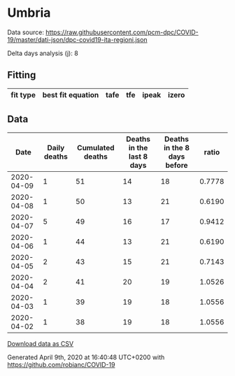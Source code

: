 # Umbria

Data source: https://raw.githubusercontent.com/pcm-dpc/COVID-19/master/dati-json/dpc-covid19-ita-regioni.json

Delta days analysis (j): 8

## Fitting 
|fit type|best fit equation|tafe|tfe|ipeak|izero|
|-------|-----|--------|------|---|---|

## Data
|Date|Daily deaths|Cumulated deaths|Deaths in the last 8 days|Deaths in the 8 days before|ratio|
|----|----------|-----------|-------|--------------------|-----|
|2020-04-09|1|51|14|18|0.7778|
|2020-04-08|1|50|13|21|0.6190|
|2020-04-07|5|49|16|17|0.9412|
|2020-04-06|1|44|13|21|0.6190|
|2020-04-05|2|43|15|21|0.7143|
|2020-04-04|2|41|20|19|1.0526|
|2020-04-03|1|39|19|18|1.0556|
|2020-04-02|1|38|19|18|1.0556|

[Download data as CSV](COVID-19_umbria_j8_2020-04-09.csv)

Generated April 9th, 2020 at 16:40:48 UTC+0200 with https://github.com/robianc/COVID-19
